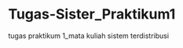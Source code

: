 Tugas-Sister_Praktikum1
=======================

tugas praktikum 1_mata kuliah sistem terdistribusi

